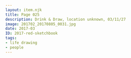 ```yaml
---
layout: item.njk
title: Page 025
description: Drink & Draw, location unknown, 03/11/27
image: 201702_20170805_0031.jpg
date: 2017-03
ID: 2017-red-sketchbook
tags:  
- life drawing 
- people
---
```

